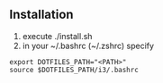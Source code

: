 ## Installation
1. execute ./install.sh
1. in your ~/.bashrc (~/.zshrc) specify
```
export DOTFILES_PATH="<PATH>"
source $DOTFILES_PATH/i3/.bashrc
```
